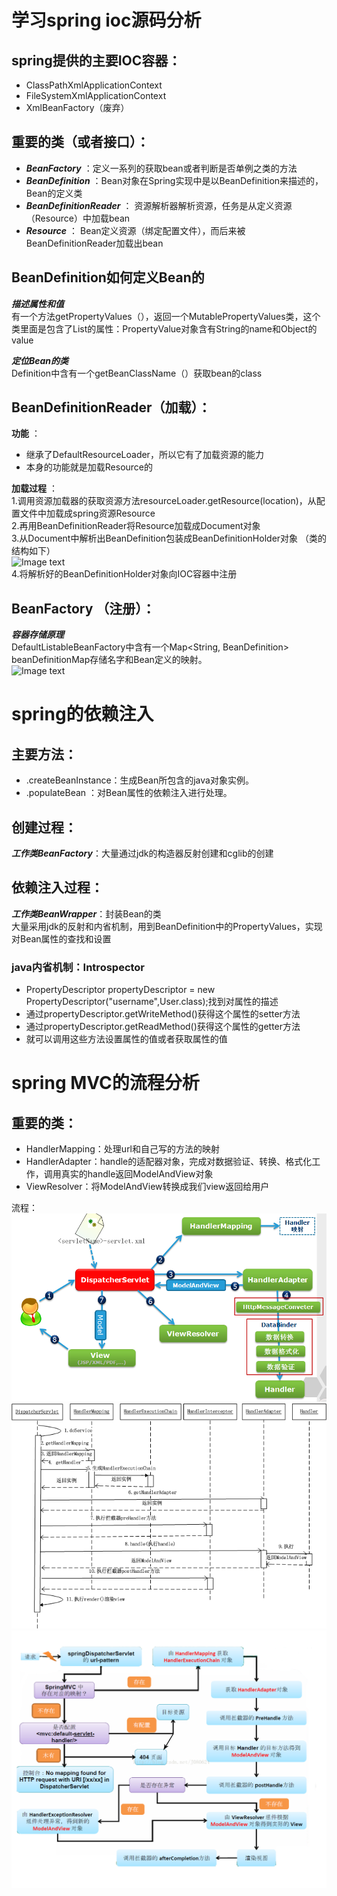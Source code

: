 # 学习spring ioc源码分析   
## spring提供的主要IOC容器：
* ClassPathXmlApplicationContext  
* FileSystemXmlApplicationContext  
* XmlBeanFactory（废弃）
## 重要的类（或者接口）：  
* ***BeanFactory*** ：定义一系列的获取bean或者判断是否单例之类的方法  
* ***BeanDefinition*** ：Bean对象在Spring实现中是以BeanDefinition来描述的，Bean的定义类   
* ***BeanDefinitionReader*** ： 资源解析器解析资源，任务是从定义资源（Resource）中加载bean  
* ***Resource*** ： Bean定义资源（绑定配置文件），而后来被BeanDefinitionReader加载出bean  

## BeanDefinition如何定义Bean的  

***描述属性和值***  
有一个方法getPropertyValues（），返回一个MutablePropertyValues类，这个类里面是包含了List<PropertyValue>的属性：PropertyValue对象含有String的name和Object的value
  
***定位Bean的类***  
Definition中含有一个getBeanClassName（）获取bean的class

## BeanDefinitionReader（加载）：  
**功能** ： 
* 继承了DefaultResourceLoader，所以它有了加载资源的能力  
* 本身的功能就是加载Resource的  

**加载过程** ：  
1.调用资源加载器的获取资源方法resourceLoader.getResource(location)，从配置文件中加载成spring资源Resource  
2.再用BeanDefinitionReader将Resource加载成Document对象  
3.从Document中解析出BeanDefinition包装成BeanDefinitionHolder对象 （类的结构如下）  
![Image text](https://raw.githubusercontent.com/1510460325/springframework/master/imgs/2.png)  
4.将解析好的BeanDefinitionHolder对象向IOC容器中注册  
  
## BeanFactory （注册）：  
***容器存储原理***  
DefaultListableBeanFactory中含有一个Map<String, BeanDefinition> beanDefinitionMap存储名字和Bean定义的映射。  
![Image text](https://raw.githubusercontent.com/1510460325/springframework/master/imgs/1.png)  

# spring的依赖注入  
## 主要方法：
* .createBeanInstance：生成Bean所包含的java对象实例。
* .populateBean ：对Bean属性的依赖注入进行处理。
## 创建过程：  
***工作类BeanFactory***：大量通过jdk的构造器反射创建和cglib的创建  
## 依赖注入过程：  
***工作类BeanWrapper***：封装Bean的类  
大量采用jdk的反射和内省机制，用到BeanDefinition中的PropertyValues，实现对Bean属性的查找和设置
### java内省机制：Introspector  
* PropertyDescriptor propertyDescriptor = new PropertyDescriptor("username",User.class);找到对属性的描述  
* 通过propertyDescriptor.getWriteMethod()获得这个属性的setter方法  
* 通过propertyDescriptor.getReadMethod()获得这个属性的getter方法 
* 就可以调用这些方法设置属性的值或者获取属性的值
# spring MVC的流程分析
## 重要的类：  
* HandlerMapping：处理url和自己写的方法的映射
* HandlerAdapter：handle的适配器对象，完成对数据验证、转换、格式化工作，调用真实的handle返回ModelAndView对象
* ViewResolver：将ModelAndView转换成我们view返回给用户

流程：
![1](./imgs/3.png)
![1](./imgs/4.png)
![1](./imgs/5.png)